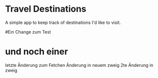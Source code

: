 # Travel Destinations

A simple app to keep track of destinations I'd like to visit.

#Ein Change zum Test
# und noch einer
letzte Änderung zum Fetchen
Änderung in neuem zweig
2te Änderung in zweig
